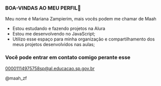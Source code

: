 ### BOA-VINDAS AO MEU PERFIL👋

Meu nome é Mariana Zampierim, mais vocês podem me chamar de Maah

- Estou estudando e fazendo projetos na Alura
- Estou me desenvolvendo no JavaScript;
- Utilizo esse espaço para minha organização e compartilhamento dos meus projetos desenvolvidos nas aulas;

### Você pode entrar em contato comigo perante esse

00001114975758sp@al.educacao.sp.gov.br

@maah_zf
